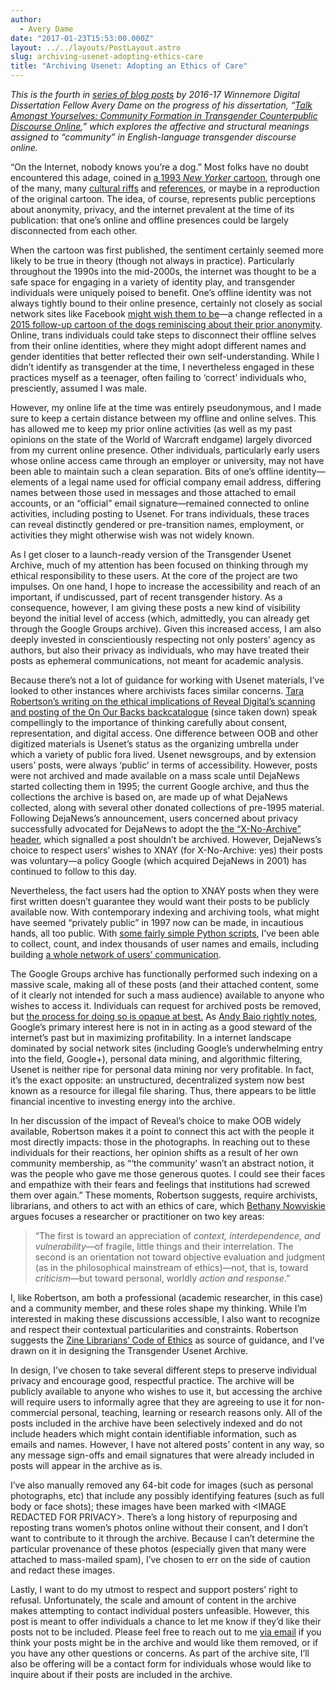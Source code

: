 ```yaml
---
author:
  - Avery Dame
date: "2017-01-23T15:53:00.000Z"
layout: ../../layouts/PostLayout.astro
slug: archiving-usenet-adopting-ethics-care
title: "Archiving Usenet: Adopting an Ethics of Care"
---
```


_This is the fourth in [series of blog posts](http://mith.umd.edu/tag/transgender-usenet-archive/) by 2016-17 Winnemore Digital Dissertation Fellow Avery Dame on the progress of his dissertation, “[Talk Amongst Yourselves: Community Formation in Transgender Counterpublic Discourse Online](http://mith.umd.edu/?p=18022),” which explores the affective and structural meanings assigned to “community” in English-language transgender discourse online._

“On the Internet, nobody knows you’re a dog.” Most folks have no doubt encountered this adage, coined in [a 1993 _New Yorker_ cartoon](https://en.wikipedia.org/wiki/On_the_Internet,_nobody_knows_you%27re_a_dog), through one of the many, many [cultural riffs](http://www.alandavidperkins.com/nkiad/) and [references](https://en.wikipedia.org/wiki/Cyberdog), or maybe in a reproduction of the original cartoon. The idea, of course, represents public perceptions about anonymity, privacy, and the internet prevalent at the time of its publication: that one’s online and offline presences could be largely disconnected from each other.

When the cartoon was first published, the sentiment certainly seemed more likely to be true in theory (though not always in practice). Particularly throughout the 1990s into the mid-2000s, the internet was thought to be a safe space for engaging in a variety of identity play, and transgender individuals were uniquely poised to benefit. One’s offline identity was not always tightly bound to their online presence, certainly not closely as social network sites like Facebook [might wish them to be](https://en.wikipedia.org/wiki/Facebook_real-name_policy_controversy)—a change reflected in a [2015 follow-up cartoon of the dogs reminiscing about their prior anonymity](http://newyorker.tumblr.com/post/111446912131/a-cartoon-by-kaamran-hafeez-from-this-weeks). Online, trans individuals could take steps to disconnect their offline selves from their online identities, where they might adopt different names and gender identities that better reflected their own self-understanding. While I didn’t identify as transgender at the time, I nevertheless engaged in these practices myself as a teenager, often failing to ‘correct’ individuals who, presciently, assumed I was male.

However, my online life at the time was entirely pseudonymous, and I made sure to keep a certain distance between my offline and online selves. This has allowed me to keep my prior online activities (as well as my past opinions on the state of the World of Warcraft endgame) largely divorced from my current online presence. Other individuals, particularly early users whose online access came through an employer or university, may not have been able to maintain such a clean separation. Bits of one’s offline identity—elements of a legal name used for official company email address, differing names between those used in messages and those attached to email accounts, or an “official” email signature—remained connected to online activities, including posting to Usenet. For trans individuals, these traces can reveal distinctly gendered or pre-transition names, employment, or activities they might otherwise wish was not widely known.

As I get closer to a launch-ready version of the Transgender Usenet Archive, much of my attention has been focused on thinking through my ethical responsibility to these users. At the core of the project are two impulses. On one hand, I hope to increase the accessibility and reach of an important, if undiscussed, part of recent transgender history. As a consequence, however, I am giving these posts a new kind of visibility beyond the initial level of access (which, admittedly, you can already get through the Google Groups archive). Given this increased access, I am also deeply invested in conscientiously respecting not only posters’ agency as authors, but also their privacy as individuals, who may have treated their posts as ephemeral communications, not meant for academic analysis.

Because there’s not a lot of guidance for working with Usenet materials, I’ve looked to other instances where archivists faces similar concerns. [Tara Robertson’s writing on the ethical implications of Reveal Digital’s scanning and posting of the On Our Backs backcatalogue](http://tararobertson.ca/2016/lita-keynote/) (since taken down) speak compellingly to the importance of thinking carefully about consent, representation, and digital access. One difference between OOB and other digitized materials is Usenet’s status as the organizing umbrella under which a variety of public fora lived. Usenet newsgroups, and by extension users’ posts, were always ‘public’ in terms of accessibility. However, posts were not archived and made available on a mass scale until DejaNews started collecting them in 1995; the current Google archive, and thus the collections the archive is based on, are made up of what DejaNews collected, along with several other donated collections of pre-1995 material. Following DejaNews’s announcement, users concerned about privacy successfully advocated for DejaNews to adopt the [the “X-No-Archive” header](https://en.wikipedia.org/wiki/X-No-Archive), which signalled a post shouldn’t be archived. However, DejaNews’s choice to respect users’ wishes to XNAY (for X-No-Archive: yes) their posts was voluntary—a policy Google (which acquired DejaNews in 2001) has continued to follow to this day.

Nevertheless, the fact users had the option to XNAY posts when they were first written doesn’t guarantee they would want their posts to be publicly available now. With contemporary indexing and archiving tools, what might have seemed “privately public” in 1997 now can be made, in incautious hands, all too public. With [some fairly simple Python scripts](https://github.com/apdame/usenet-tools), I’ve been able to collect, count, and index thousands of user names and emails, including building [a whole network of users’ communication](http://mith.umd.edu/visualizing-poster-activity-usenet/).

The Google Groups archive has functionally performed such indexing on a massive scale, making all of these posts (and their attached content, some of it clearly not intended for such a mass audience) available to anyone who wishes to access it. Individuals can request for archived posts be removed, but [the process for doing so is opaque at best.](https://productforums.google.com/forum/#!topic/apps/qHNKeRuT_bc) As [Andy Baio rightly notes](https://medium.com/message/never-trust-a-corporation-to-do-a-librarys-job-f58db4673351#.nhcbu5shk), Google’s primary interest here is not in in acting as a good steward of the internet’s past but in maximizing profitability. In a internet landscape dominated by social network sites (including Google’s underwhelming entry into the field, Google+), personal data mining, and algorithmic filtering, Usenet is neither ripe for personal data mining nor very profitable. In fact, it’s the exact opposite: an unstructured, decentralized system now best known as a resource for illegal file sharing. Thus, there appears to be little financial incentive to investing energy into the archive.

In her discussion of the impact of Reveal’s choice to make OOB widely available, Robertson makes it a point to connect this act with the people it most directly impacts: those in the photographs. In reaching out to these individuals for their reactions, her opinion shifts as a result of her own community membership, as “‘the community’ wasn’t an abstract notion, it was the people who gave me those generous quotes. I could see their faces and empathize with their fears and feelings that institutions had screwed them over again.” These moments, Robertson suggests, require archivists, librarians, and others to act with an ethics of care, which [Bethany Nowviskie](http://nowviskie.org/2015/on-capacity-and-care/) argues focuses a researcher or practitioner on two key areas:

> “The first is toward an appreciation of _context, interdependence, and vulnerability_—of fragile, little things and their interrelation. The second is an orientation not toward objective evaluation and judgment (as in the philosophical mainstream of ethics)—not, that is, toward _criticism_—but toward personal, worldly _action and response_.”

I, like Robertson, am both a professional (academic researcher, in this case) and a community member, and these roles shape my thinking. While I’m interested in making these discussions accessible, I also want to recognize and respect their contextual particularities and constraints. Robertson suggests the [Zine Librarians’ Code of Ethics](http://zinelibraries.info/code-of-ethics/) as source of guidance, and I’ve drawn on it in designing the Transgender Usenet Archive.

In design, I’ve chosen to take several different steps to preserve individual privacy and encourage good, respectful practice. The archive will be publicly available to anyone who wishes to use it, but accessing the archive will require users to informally agree that they are agreeing to use it for non-commercial personal, teaching, learning or research reasons only. All of the posts included in the archive have been selectively indexed and do not include headers which might contain identifiable information, such as emails and names. However, I have not altered posts’ content in any way, so any message sign-offs and email signatures that were already included in posts will appear in the archive as is.

I’ve also manually removed any 64-bit code for images (such as personal photographs, etc) that include any possibly identifying features (such as full body or face shots); these images have been marked with &lt;IMAGE REDACTED FOR PRIVACY>. There’s a long history of repurposing and reposting trans women’s photos online without their consent, and I don’t want to contribute to it through the archive. Because I can’t determine the particular provenance of these photos (especially given that many were attached to mass-mailed spam), I’ve chosen to err on the side of caution and redact these images.

Lastly, I want to do my utmost to respect and support posters’ right to refusal. Unfortunately, the scale and amount of content in the archive makes attempting to contact individual posters unfeasible. However, this post is meant to offer individuals a chance to let me know if they’d like their posts not to be included. Please feel free to reach out to me [via email](mailto:adame@umd.edu) if you think your posts might be in the archive and would like them removed, or if you have any other questions or concerns. As part of the archive site, I’ll also be offering will be a contact form for individuals whose would like to inquire about if their posts are included in the archive.

